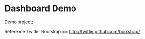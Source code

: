 Dashboard Demo
=============

Demo project;

Reference Twitter Bootstrap == http://twitter.github.com/bootstrap/
